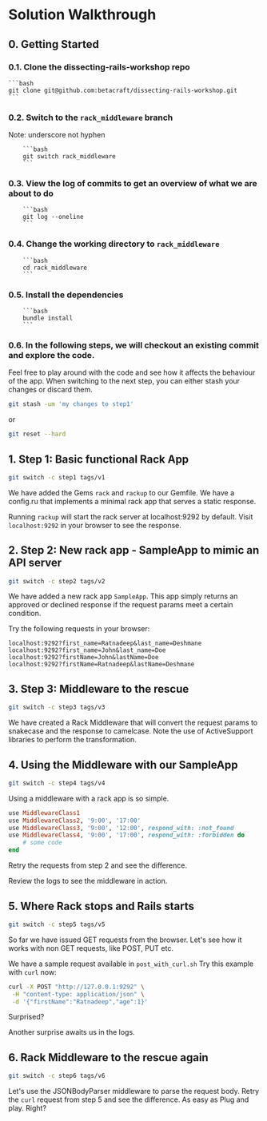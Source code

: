 # Solution Walkthrough

## 0. Getting Started

### 0.1. Clone the dissecting-rails-workshop repo

    ```bash
    git clone git@github.com:betacraft/dissecting-rails-workshop.git
    ```

### 0.2. Switch to the `rack_middleware` branch 
Note: underscore not hyphen

        ```bash
        git switch rack_middleware
        ```

### 0.3. View the log of commits to get an overview of what we are about to do
        ```bash
        git log --oneline
        ```

### 0.4. Change the working directory to `rack_middleware`
        ```bash
        cd rack_middleware
        ```

### 0.5. Install the dependencies
        ```bash
        bundle install
        ```
### 0.6. In the following steps, we will checkout an existing commit and explore the code. 
Feel free to play around with the code and see how it affects the behaviour of the app.
When switching to the next step, you can either stash your changes or discard them.
```bash
git stash -um 'my changes to step1'
```
or
```bash
git reset --hard
```

## 1. Step 1: Basic functional Rack App
```bash
git switch -c step1 tags/v1
```
We have added the Gems `rack` and `rackup` to our Gemfile.
We have a config.ru that implements a minimal rack app that serves a static response.

Running `rackup` will start the rack server at localhost:9292 by default.
Visit `localhost:9292` in your browser to see the response.

## 2. Step 2: New rack app - SampleApp to mimic an API server
```bash
git switch -c step2 tags/v2
```
We have added a new rack app `SampleApp`.
This app simply returns an approved or declined response if the request params meet a certain condition.

Try the following requests in your browser:
```
localhost:9292?first_name=Ratnadeep&last_name=Deshmane
localhost:9292?first_name=John&last_name=Doe
localhost:9292?firstName=John&lastName=Doe
localhost:9292?firstName=Ratnadeep&lastName=Deshmane
```


## 3. Step 3: Middleware to the rescue
```bash
git switch -c step3 tags/v3
```
We have created a Rack Middleware that will convert the request params to snakecase
and the response to camelcase.
Note the use of ActiveSupport libraries to perform the transformation.

## 4. Using the Middleware with our SampleApp
```bash
git switch -c step4 tags/v4
```
Using a middleware with a rack app is so simple.
```ruby
use MiddlewareClass1
use MiddlewareClass2, '9:00', '17:00'
use MiddlewareClass3, '9:00', '12:00', respond_with: :not_found
use MiddlewareClass4, '9:00', '17:00', respond_with: :forbidden do
    # some code
end
```
Retry the requests from step 2 and see the difference.

Review the logs to see the middleware in action.

## 5. Where Rack stops and Rails starts
```bash
git switch -c step5 tags/v5
```
So far we have issued GET requests from the browser.
Let's see how it works with non GET requests, like POST, PUT etc.

We have a sample request available in `post_with_curl.sh`
Try this example with `curl` now:

```bash
curl -X POST "http://127.0.0.1:9292" \
 -H "content-type: application/json" \
 -d '{"firstName":"Ratnadeep","age":1}'
```

Surprised?

Another surprise awaits us in the logs.

## 6. Rack Middleware to the rescue again
```bash
git switch -c step6 tags/v6
```
Let's use the JSONBodyParser middleware to parse the request body.
Retry the `curl` request from step 5 and see the difference.
As easy as Plug and play. Right?

